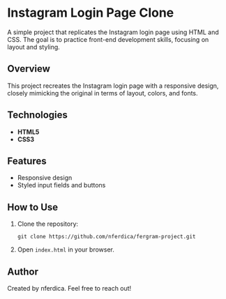 # Instagram Login Page Clone

A simple project that replicates the Instagram login page using HTML and CSS. The goal is to practice front-end development skills, focusing on layout and styling.

## Overview

This project recreates the Instagram login page with a responsive design, closely mimicking the original in terms of layout, colors, and fonts.

## Technologies

* **HTML5**
* **CSS3**

## Features

* Responsive design
* Styled input fields and buttons

## How to Use

1. Clone the repository:
   ```
   git clone https://github.com/nferdica/fergram-project.git
   ```
2. Open `index.html` in your browser.

## Author

Created by nferdica. Feel free to reach out!
